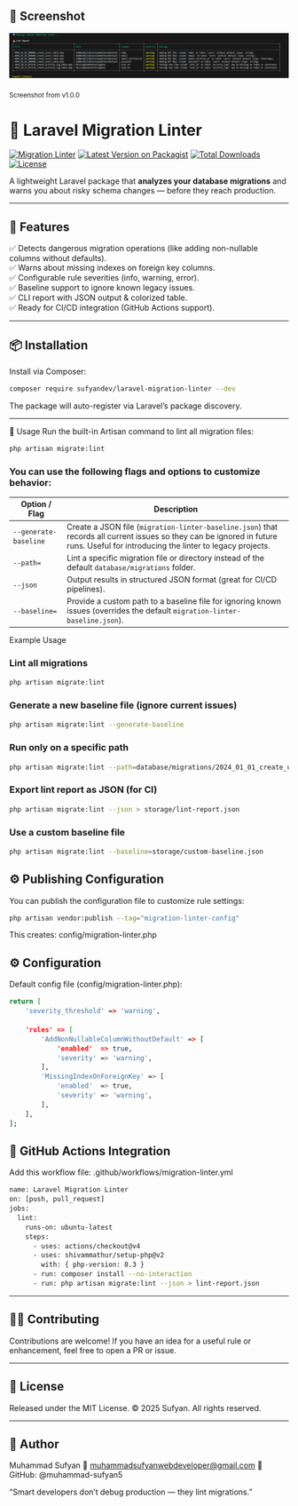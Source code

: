 <h2>📸 Screenshot</h2>
<p>
  <img src="assets/migrate-lint-report.png" alt="Laravel Migration Linter report" width="900">
</p>
  <sub>Screenshot from v1.0.0</sub>


# 🧩 Laravel Migration Linter  
[![Migration Linter](https://github.com/muhammad-sufyan5/sufyan-laravel-migration-lint-package/actions/workflows/migration-linter.yml/badge.svg)](https://github.com/muhammad-sufyan5/sufyan-laravel-migration-lint-package/actions)
[![Latest Version on Packagist](https://img.shields.io/packagist/v/sufyandev/laravel-migration-linter.svg?style=flat-square)](https://packagist.org/packages/sufyandev/laravel-migration-linter)
[![Total Downloads](https://img.shields.io/packagist/dt/sufyandev/laravel-migration-linter.svg?style=flat-square)](https://packagist.org/packages/sufyandev/laravel-migration-linter)
[![License](https://img.shields.io/badge/license-MIT-green.svg?style=flat-square)](LICENSE)

A lightweight Laravel package that **analyzes your database migrations** and warns you about risky schema changes — before they reach production.  

---

## 🚀 Features
✅ Detects dangerous migration operations (like adding non-nullable columns without defaults).  
✅ Warns about missing indexes on foreign key columns.  
✅ Configurable rule severities (info, warning, error).  
✅ Baseline support to ignore known legacy issues.  
✅ CLI report with JSON output & colorized table.  
✅ Ready for CI/CD integration (GitHub Actions support).  

---

## 📦 Installation
Install via Composer:  
```bash
composer require sufyandev/laravel-migration-linter --dev
```
The package will auto-register via Laravel’s package discovery.

---

🧩 Usage
Run the built-in Artisan command to lint all migration files:

```bash
php artisan migrate:lint
```
### You can use the following flags and options to customize behavior:

| Option / Flag         | Description                                                                                                                                                                        |
| --------------------- | ---------------------------------------------------------------------------------------------------------------------------------------------------------------------------------- |
| `--generate-baseline` | Create a JSON file (`migration-linter-baseline.json`) that records all current issues so they can be ignored in future runs. Useful for introducing the linter to legacy projects. |
| `--path=`             | Lint a specific migration file or directory instead of the default `database/migrations` folder.                                                                                   |
| `--json`              | Output results in structured JSON format (great for CI/CD pipelines).                                                                                                              |
| `--baseline=`         | Provide a custom path to a baseline file for ignoring known issues (overrides the default `migration-linter-baseline.json`).                                                       |


Example Usage

### Lint all migrations
```bash
php artisan migrate:lint
```
### Generate a new baseline file (ignore current issues)
```bash
php artisan migrate:lint --generate-baseline
```
### Run only on a specific path
```bash
php artisan migrate:lint --path=database/migrations/2024_01_01_create_users_table.php
```
### Export lint report as JSON (for CI)
```bash
php artisan migrate:lint --json > storage/lint-report.json
```
### Use a custom baseline file
```bash
php artisan migrate:lint --baseline=storage/custom-baseline.json
```

## ⚙️ Publishing Configuration

You can publish the configuration file to customize rule settings:

```bash
php artisan vendor:publish --tag="migration-linter-config"
```
This creates:
config/migration-linter.php

## ⚙️ Configuration

Default config file (config/migration-linter.php):
```bash
return [
    'severity_threshold' => 'warning',

    'rules' => [
        'AddNonNullableColumnWithoutDefault' => [
            'enabled'  => true,
            'severity' => 'warning',
        ],
        'MissingIndexOnForeignKey' => [
            'enabled'  => true,
            'severity' => 'warning',
        ],
    ],
];
```

## 🧰 GitHub Actions Integration
Add this workflow file: .github/workflows/migration-linter.yml
```bash
name: Laravel Migration Linter
on: [push, pull_request]
jobs:
  lint:
    runs-on: ubuntu-latest
    steps:
      - uses: actions/checkout@v4
      - uses: shivammathur/setup-php@v2
        with: { php-version: 8.3 }
      - run: composer install --no-interaction
      - run: php artisan migrate:lint --json > lint-report.json

```
---

## 🧑‍💻 Contributing
Contributions are welcome!
If you have an idea for a useful rule or enhancement, feel free to open a PR or issue.

---

## 🧾 License
Released under the MIT License.
© 2025 Sufyan. All rights reserved.

---

## 🧠 Author
Muhammad Sufyan
📧 muhammadsufyanwebdeveloper@gmail.com
🐙 GitHub: @muhammad-sufyan5

“Smart developers don’t debug production — they lint migrations.”